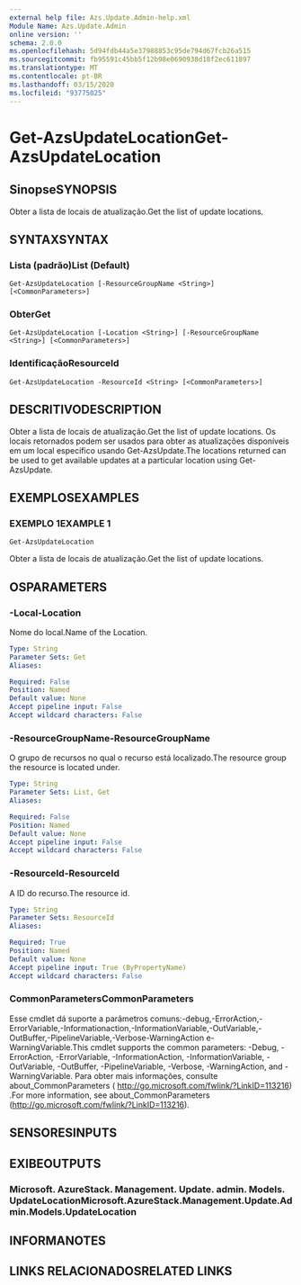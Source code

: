 ```yaml
---
external help file: Azs.Update.Admin-help.xml
Module Name: Azs.Update.Admin
online version: ''
schema: 2.0.0
ms.openlocfilehash: 5d94fdb44a5e37988853c95de794d67fcb26a515
ms.sourcegitcommit: fb95591c45bb5f12b98e0690938d18f2ec611897
ms.translationtype: MT
ms.contentlocale: pt-BR
ms.lasthandoff: 03/15/2020
ms.locfileid: "93775025"
---
```

# <span data-ttu-id="ab40a-101">Get-AzsUpdateLocation</span><span class="sxs-lookup"><span data-stu-id="ab40a-101">Get-AzsUpdateLocation</span></span>

## <span data-ttu-id="ab40a-102">Sinopse</span><span class="sxs-lookup"><span data-stu-id="ab40a-102">SYNOPSIS</span></span>
<span data-ttu-id="ab40a-103">Obter a lista de locais de atualização.</span><span class="sxs-lookup"><span data-stu-id="ab40a-103">Get the list of update locations.</span></span>

## <span data-ttu-id="ab40a-104">SYNTAX</span><span class="sxs-lookup"><span data-stu-id="ab40a-104">SYNTAX</span></span>

### <span data-ttu-id="ab40a-105">Lista (padrão)</span><span class="sxs-lookup"><span data-stu-id="ab40a-105">List (Default)</span></span>
```
Get-AzsUpdateLocation [-ResourceGroupName <String>] [<CommonParameters>]
```

### <span data-ttu-id="ab40a-106">Obter</span><span class="sxs-lookup"><span data-stu-id="ab40a-106">Get</span></span>
```
Get-AzsUpdateLocation [-Location <String>] [-ResourceGroupName <String>] [<CommonParameters>]
```

### <span data-ttu-id="ab40a-107">Identificação</span><span class="sxs-lookup"><span data-stu-id="ab40a-107">ResourceId</span></span>
```
Get-AzsUpdateLocation -ResourceId <String> [<CommonParameters>]
```

## <span data-ttu-id="ab40a-108">DESCRITIVO</span><span class="sxs-lookup"><span data-stu-id="ab40a-108">DESCRIPTION</span></span>
<span data-ttu-id="ab40a-109">Obter a lista de locais de atualização.</span><span class="sxs-lookup"><span data-stu-id="ab40a-109">Get the list of update locations.</span></span> <span data-ttu-id="ab40a-110">Os locais retornados podem ser usados para obter as atualizações disponíveis em um local específico usando Get-AzsUpdate.</span><span class="sxs-lookup"><span data-stu-id="ab40a-110">The locations returned can be used to get available updates at a particular location using Get-AzsUpdate.</span></span>

## <span data-ttu-id="ab40a-111">EXEMPLOS</span><span class="sxs-lookup"><span data-stu-id="ab40a-111">EXAMPLES</span></span>

### <span data-ttu-id="ab40a-112">EXEMPLO 1</span><span class="sxs-lookup"><span data-stu-id="ab40a-112">EXAMPLE 1</span></span>
```
Get-AzsUpdateLocation
```

<span data-ttu-id="ab40a-113">Obter a lista de locais de atualização.</span><span class="sxs-lookup"><span data-stu-id="ab40a-113">Get the list of update locations.</span></span>

## <span data-ttu-id="ab40a-114">OS</span><span class="sxs-lookup"><span data-stu-id="ab40a-114">PARAMETERS</span></span>

### <span data-ttu-id="ab40a-115">-Local</span><span class="sxs-lookup"><span data-stu-id="ab40a-115">-Location</span></span>
<span data-ttu-id="ab40a-116">Nome do local.</span><span class="sxs-lookup"><span data-stu-id="ab40a-116">Name of the Location.</span></span>

```yaml
Type: String
Parameter Sets: Get
Aliases:

Required: False
Position: Named
Default value: None
Accept pipeline input: False
Accept wildcard characters: False
```

### <span data-ttu-id="ab40a-117">-ResourceGroupName</span><span class="sxs-lookup"><span data-stu-id="ab40a-117">-ResourceGroupName</span></span>
<span data-ttu-id="ab40a-118">O grupo de recursos no qual o recurso está localizado.</span><span class="sxs-lookup"><span data-stu-id="ab40a-118">The resource group the resource is located under.</span></span>

```yaml
Type: String
Parameter Sets: List, Get
Aliases:

Required: False
Position: Named
Default value: None
Accept pipeline input: False
Accept wildcard characters: False
```

### <span data-ttu-id="ab40a-119">-ResourceId</span><span class="sxs-lookup"><span data-stu-id="ab40a-119">-ResourceId</span></span>
<span data-ttu-id="ab40a-120">A ID do recurso.</span><span class="sxs-lookup"><span data-stu-id="ab40a-120">The resource id.</span></span>

```yaml
Type: String
Parameter Sets: ResourceId
Aliases:

Required: True
Position: Named
Default value: None
Accept pipeline input: True (ByPropertyName)
Accept wildcard characters: False
```

### <span data-ttu-id="ab40a-121">CommonParameters</span><span class="sxs-lookup"><span data-stu-id="ab40a-121">CommonParameters</span></span>
<span data-ttu-id="ab40a-122">Esse cmdlet dá suporte a parâmetros comuns:-debug,-ErrorAction,-ErrorVariable,-Informationaction,-InformationVariable,-OutVariable,-OutBuffer,-PipelineVariable,-Verbose-WarningAction e-WarningVariable.</span><span class="sxs-lookup"><span data-stu-id="ab40a-122">This cmdlet supports the common parameters: -Debug, -ErrorAction, -ErrorVariable, -InformationAction, -InformationVariable, -OutVariable, -OutBuffer, -PipelineVariable, -Verbose, -WarningAction, and -WarningVariable.</span></span> <span data-ttu-id="ab40a-123">Para obter mais informações, consulte about_CommonParameters ( http://go.microsoft.com/fwlink/?LinkID=113216) .</span><span class="sxs-lookup"><span data-stu-id="ab40a-123">For more information, see about_CommonParameters (http://go.microsoft.com/fwlink/?LinkID=113216).</span></span>

## <span data-ttu-id="ab40a-124">SENSORES</span><span class="sxs-lookup"><span data-stu-id="ab40a-124">INPUTS</span></span>

## <span data-ttu-id="ab40a-125">EXIBE</span><span class="sxs-lookup"><span data-stu-id="ab40a-125">OUTPUTS</span></span>

### <span data-ttu-id="ab40a-126">Microsoft. AzureStack. Management. Update. admin. Models. UpdateLocation</span><span class="sxs-lookup"><span data-stu-id="ab40a-126">Microsoft.AzureStack.Management.Update.Admin.Models.UpdateLocation</span></span>

## <span data-ttu-id="ab40a-127">INFORMA</span><span class="sxs-lookup"><span data-stu-id="ab40a-127">NOTES</span></span>

## <span data-ttu-id="ab40a-128">LINKS RELACIONADOS</span><span class="sxs-lookup"><span data-stu-id="ab40a-128">RELATED LINKS</span></span>
